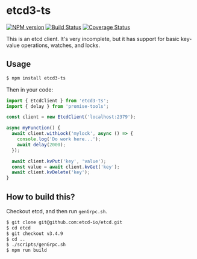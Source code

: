 # etcd3-ts

[![NPM version](https://badge.fury.io/js/etcd3-ts.svg)](https://npmjs.org/package/etcd3-ts)
[![Build Status](https://travis-ci.org/jwalton/etcd3-ts.svg)](https://travis-ci.org/jwalton/etcd3-ts)
[![Coverage Status](https://coveralls.io/repos/jwalton/etcd3-ts/badge.svg)](https://coveralls.io/r/jwalton/etcd3-ts)

This is an etcd client. It's very incomplete, but it has support for basic
key-value operations, watches, and locks.

## Usage

```sh
$ npm install etcd3-ts
```

Then in your code:

```ts
import { EtcdClient } from 'etcd3-ts';
import { delay } from 'promise-tools';

const client = new EtcdClient('localhost:2379');

async myFunction() {
  await client.withLock('mylock', async () => {
    console.log('Do work here...');
    await delay(2000);
  });

  await client.kvPut('key', 'value');
  const value = await client.kvGet('key');
  await client.kvDelete('key');
}
```

## How to build this?

Checkout etcd, and then run `genGrpc.sh`.

```sh
$ git clone git@github.com:etcd-io/etcd.git
$ cd etcd
$ git checkout v3.4.9
$ cd ..
$ ./scripts/genGrpc.sh
$ npm run build
```
